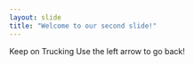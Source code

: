 ```yaml
---
layout: slide
title: "Welcome to our second slide!"
---
```

Keep on Trucking
Use the left arrow to go back!
